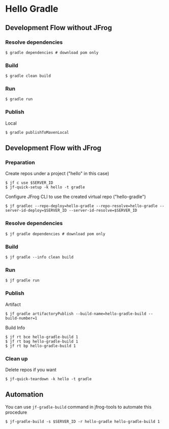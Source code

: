 # Hello Gradle

## Development Flow without JFrog

### Resolve dependencies
```
$ gradle dependencies # download pom only
```

### Build
```
$ gradle clean build
```

### Run
```
$ gradle run
```

### Publish
Local
```
$ gradle publishToMavenLocal
```

## Development Flow with JFrog

### Preparation
Create repos under a project ("hello" in this case)
```
$ jf c use $SERVER_ID
$ jf-quick-setup -k hello -t gradle
```
Configure JFrog CLI to use the created virtual repo ("hello-gradle")
```
$ jf gradlec --repo-deploy=hello-gradle --repo-resolve=hello-gradle --server-id-deploy=$SERVER_ID --server-id-resolve=$SERVER_ID
```

### Resolve dependencies
```
$ jf gradle dependencies # download pom only
```

### Build
```
$ jf gradle --info clean build
```

### Run
```
$ jf gradle run
```

### Publish
Artifact
```
$ jf gradle artifactoryPublish --build-name=hello-gradle-build --build-number=1
```

Build Info
```
$ jf rt bce hello-gradle-build 1
$ jf rt bag hello-gradle-build 1
$ jf rt bp hello-gradle-build 1
```

### Clean up
Delete repos if you want
```
$ jf-quick-teardown -k hello -t gradle
```

## Automation
You can use `jf-gradle-build` command in jfrog-tools to automate this procedure
```
$ jf-gradle-build -s $SERVER_ID -r hello-gradle hello-gradle-build 1
```
